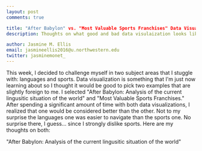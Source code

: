 ```yaml
---
layout: post
comments: true

title: "After Babylon" vs. "Most Valuable Sports Franchises" Data Visualization
description: Thoughts on what good and bad data visulaization looks like.

author: Jasmine M. Ellis
email: jasmineellis2016@u.northwestern.edu
twitter: jasminemonet_
---
```

This week, I decided to challenge myself in two subject areas that I stuggle with: languages and sports. Data visualization is something that I'm just now learning about so I thought it would be good to pick two examples that are slightly foreign to me. I selected "After Babylon: Analysis of the current lingusitic situation of the world" and "Most Valuable Sports Franchises." After spending a significant amount of time with both data visualizations, I realized that one would be considered better than the other. Not to my surprise the languages one was easier to navigate than the sports one. No surprise there, I guess... since I strongly dislike sports. Here are my thoughts on both:

"After Babylon: Analysis of the current lingusitic situation of the world"
